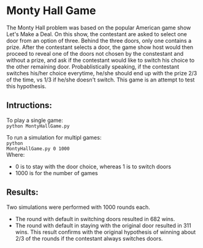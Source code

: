 # Monty Hall Game

The Monty Hall problem was based on the popular American game show Let's Make a Deal. On this show, the contestant are asked to select one door from an option of three. Behind the three doors, only one contains a prize. After the contestant selects a door, the game show host would then proceed to reveal one of the doors not chosen by the constestant and without a prize, and ask if the contestant would like to switch his choice to the other remaining door. Probablistically speaking, if the contestant switches his/her choice everytime, he/she should end up with the prize 2/3 of the time, vs 1/3 if he/she doesn't switch.  This game is an attempt to test this hypothesis.

## Intructions:
To play a single game: 
<br /><code>python MontyHallGame.py</code>

To run a simulation for multipl games:
<br /><code>python MontyHallGame.py 0 1000</code>
<br />Where:

- 0 is to stay with the door choice, whereas 1 is to switch doors
- 1000 is for the number of games


## Results:
Two simulations were performed with 1000 rounds each.
- The round with default in switching doors resulted in 682 wins.
- The round with default in staying with the original door resulted in 311 wins.
This result confirms with the original hypothesis of winning about 2/3 of the rounds if the contestant always switches doors.